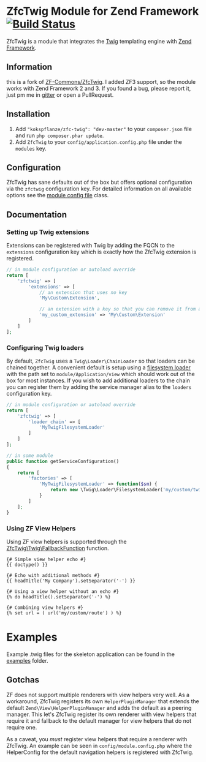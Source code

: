 # ZfcTwig Module for Zend Framework [![Build Status](https://travis-ci.org/kokspflanze/ZfcTwig.svg?branch=master)](https://travis-ci.org/kokspflanze/ZfcTwig)

ZfcTwig is a module that integrates the [Twig](http://twig.sensiolabs.org) templating engine with
[Zend Framework](https://framework.zend.com).

## Information

this is a fork of [ZF-Commons/ZfcTwig](https://github.com/ZF-Commons/ZfcTwig).
I added ZF3 support, so the module works with Zend Framework 2 and 3.
If you found a bug, please report it, just pm me in [gitter](https://gitter.im/kokspflanze) or open a PullRequest.

## Installation

 1. Add `"kokspflanze/zfc-twig": "dev-master"` to your `composer.json` file and run `php composer.phar update`.
 2. Add `ZfcTwig` to your `config/application.config.php` file under the `modules` key.

## Configuration

ZfcTwig has sane defaults out of the box but offers optional configuration via the `zfctwig` configuration key. For
detailed information on all available options see the [module config file](https://github.com/kokspflanze/ZfcTwig/blob/master/config/module.config.php)
class.

## Documentation

### Setting up Twig extensions

Extensions can be registered with Twig by adding the FQCN to the `extensions` configuration key which is exactly how the
ZfcTwig extension is registered.

```php
// in module configuration or autoload override
return [
    'zfctwig' => [
        'extensions' => [
            // an extension that uses no key
            'My\Custom\Extension',

            // an extension with a key so that you can remove it from another module
            'my_custom_extension' => 'My\Custom\Extension'
        ]
    ]
];
```

### Configuring Twig loaders

By default, `ZfcTwig` uses a `Twig\Loader\ChainLoader` so that loaders can be chained together. A convenient default is setup using
a [filesystem loader](https://github.com/kokspflanze/ZfcTwig/blob/master/config/module.config.php#L31) with the path set to
`module/Application/view` which should work out of the box for most instances. If you wish to add additional loaders
to the chain you can register them by adding the service manager alias to the `loaders` configuration key.

```php
// in module configuration or autoload override
return [
    'zfctwig' => [
        'loader_chain' => [
            'MyTwigFilesystemLoader'
        ]
    ]
];

// in some module
public function getServiceConfiguration()
{
    return [
        'factories' => [
            'MyTwigFilesystemLoader' => function($sm) {
                return new \Twig\Loader\FilesystemLoader('my/custom/twig/path');
            }
        ]
    ];
}
```

### Using ZF View Helpers

Using ZF view helpers is supported through the [ZfcTwig\Twig\FallbackFunction](https://github.com/kokspflanze/ZfcTwig/blob/master/src/Twig/FallbackFunction.php)
function.

```twig
{# Simple view helper echo #}
{{ doctype() }}

{# Echo with additional methods #}
{{ headTitle('My Company').setSeparator('-') }}

{# Using a view helper without an echo #}
{% do headTitle().setSeparator('-') %}

{# Combining view helpers #}
{% set url = ( url('my/custom/route') ) %}
```

# Examples

Example .twig files for the skeleton application can be found in the [examples](https://github.com/kokspflanze/ZfcTwig/tree/master/examples)
folder.

## Gotchas

ZF does not support multiple renderers with view helpers very well. As a workaround, ZfcTwig registers its own
`HelperPluginManager` that extends the default `Zend\View\HelperPluginManager` and adds the default as a peering manager.
This let's ZfcTwig register its own renderer with view helpers that require it and fallback to the default manager for
view helpers that do not require one.

As a caveat, you *must* register view helpers that require a renderer with ZfcTwig. An example can be seen in
`config/module.config.php` where the HelperConfig for the default navigation helpers is registered with ZfcTwig.
